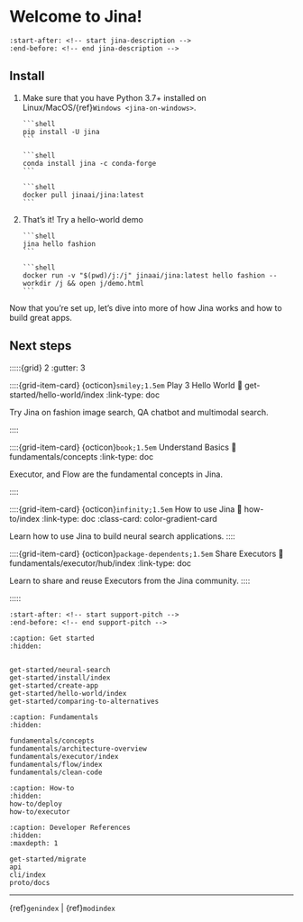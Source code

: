 # Welcome to Jina!

```{include} ../README.md
:start-after: <!-- start jina-description -->
:end-before: <!-- end jina-description -->
```

## Install

1. Make sure that you have Python 3.7+ installed on Linux/MacOS/{ref}`Windows <jina-on-windows>`.

    ````{tab} via PyPI
    ```shell
    pip install -U jina
    ```
    ````
    ````{tab} via Conda
    ```shell
    conda install jina -c conda-forge
    ```
    ````
    ````{tab} via Docker
    ```shell
    docker pull jinaai/jina:latest
    ```
    ````

2. That’s it! Try a hello-world demo
   ````{tab} Run natively
   ```shell
   jina hello fashion
   ```
   ````
   ````{tab} Run in Docker
   ```shell
   docker run -v "$(pwd)/j:/j" jinaai/jina:latest hello fashion --workdir /j && open j/demo.html
   ```
   ````

Now that you’re set up, let’s dive into more of how Jina works and how to build great apps.

## Next steps

:::::{grid} 2
:gutter: 3


::::{grid-item-card} {octicon}`smiley;1.5em` Play 3 Hello World
:link: get-started/hello-world/index
:link-type: doc

Try Jina on fashion image search, QA chatbot and multimodal search.

::::

::::{grid-item-card} {octicon}`book;1.5em` Understand Basics
:link: fundamentals/concepts
:link-type: doc

Executor, and Flow are the fundamental concepts in Jina.

::::

::::{grid-item-card} {octicon}`infinity;1.5em` How to use Jina
:link: how-to/index
:link-type: doc
:class-card: color-gradient-card

Learn how to use Jina to build neural search applications.
::::

::::{grid-item-card} {octicon}`package-dependents;1.5em` Share Executors
:link: fundamentals/executor/hub/index
:link-type: doc

Learn to share and reuse Executors from the Jina community.
::::


:::::

```{include} ../README.md
:start-after: <!-- start support-pitch -->
:end-before: <!-- end support-pitch -->
```

```{toctree}
:caption: Get started
:hidden:


get-started/neural-search
get-started/install/index
get-started/create-app
get-started/hello-world/index
get-started/comparing-to-alternatives
```

```{toctree}
:caption: Fundamentals
:hidden:

fundamentals/concepts
fundamentals/architecture-overview
fundamentals/executor/index
fundamentals/flow/index
fundamentals/clean-code
```

```{toctree}
:caption: How-to
:hidden:
how-to/deploy
how-to/executor
```


```{toctree}
:caption: Developer References
:hidden:
:maxdepth: 1

get-started/migrate
api
cli/index
proto/docs
```


---
{ref}`genindex` | {ref}`modindex`

